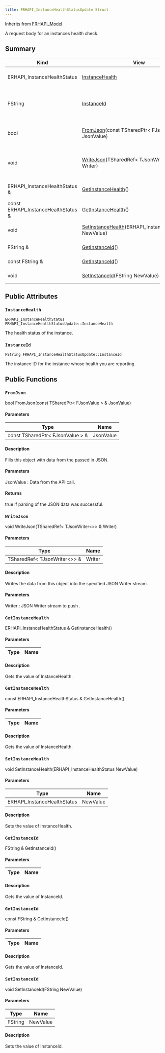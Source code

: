 ```yaml
---
title: FRHAPI_InstanceHealthStatusUpdate Struct
---
```

Inherits from [FRHAPI_Model](/unreal-plugins/all/structfrhapi__model/#structFRHAPI__Model)

A request body for an instances health check.

## Summary
| Kind | View | Description |
|------|------|-------------|
|ERHAPI_InstanceHealthStatus|[InstanceHealth](/unreal-plugins/all/structfrhapi__instancehealthstatusupdate/#structFRHAPI__InstanceHealthStatusUpdate_1a22014dd48fb92af16e5c96500b5ecd2e)|The health status of the instance.|
|FString|[InstanceId](/unreal-plugins/all/structfrhapi__instancehealthstatusupdate/#structFRHAPI__InstanceHealthStatusUpdate_1af49eb08bd68d937ff09af2ab23839b71)|The instance ID for the instance whose health you are reporting.|
|bool|[FromJson](/unreal-plugins/all/structfrhapi__instancehealthstatusupdate/#structFRHAPI__InstanceHealthStatusUpdate_1a7b36499cd62e987ae794f5148d65b043)(const TSharedPtr< FJsonValue > & JsonValue)|Fills this object with data from the passed in JSON.|
|void|[WriteJson](/unreal-plugins/all/structfrhapi__instancehealthstatusupdate/#structFRHAPI__InstanceHealthStatusUpdate_1a6d5e5054aaf5929c1517761dca916347)(TSharedRef< TJsonWriter<>> & Writer)|Writes the data from this object into the specified JSON Writer stream.|
|ERHAPI_InstanceHealthStatus &|[GetInstanceHealth](/unreal-plugins/all/structfrhapi__instancehealthstatusupdate/#structFRHAPI__InstanceHealthStatusUpdate_1aee3b1e634828fa5e708bb279f1ae3614)()|Gets the value of InstanceHealth.|
|const ERHAPI_InstanceHealthStatus &|[GetInstanceHealth](/unreal-plugins/all/structfrhapi__instancehealthstatusupdate/#structFRHAPI__InstanceHealthStatusUpdate_1a82f83d721db301c89eb0bdbce11a9ab3)()|Gets the value of InstanceHealth.|
|void|[SetInstanceHealth](/unreal-plugins/all/structfrhapi__instancehealthstatusupdate/#structFRHAPI__InstanceHealthStatusUpdate_1a118ed7a3b14461e9650ae70cd2c71217)(ERHAPI_InstanceHealthStatus NewValue)|Sets the value of InstanceHealth.|
|FString &|[GetInstanceId](/unreal-plugins/all/structfrhapi__instancehealthstatusupdate/#structFRHAPI__InstanceHealthStatusUpdate_1ac700bdfe25364183c4113ffd5f3a3c8e)()|Gets the value of InstanceId.|
|const FString &|[GetInstanceId](/unreal-plugins/all/structfrhapi__instancehealthstatusupdate/#structFRHAPI__InstanceHealthStatusUpdate_1adb98c332bf94570d61b2cc7be9466370)()|Gets the value of InstanceId.|
|void|[SetInstanceId](/unreal-plugins/all/structfrhapi__instancehealthstatusupdate/#structFRHAPI__InstanceHealthStatusUpdate_1a03b4d45807ee5dd20addf7a1a35c6166)(FString NewValue)|Sets the value of InstanceId.|
## Public Attributes



### `InstanceHealth` <a id="structFRHAPI__InstanceHealthStatusUpdate_1a22014dd48fb92af16e5c96500b5ecd2e"></a>

`ERHAPI_InstanceHealthStatus FRHAPI_InstanceHealthStatusUpdate::InstanceHealth`

The health status of the instance.




### `InstanceId` <a id="structFRHAPI__InstanceHealthStatusUpdate_1af49eb08bd68d937ff09af2ab23839b71"></a>

`FString FRHAPI_InstanceHealthStatusUpdate::InstanceId`

The instance ID for the instance whose health you are reporting.





## Public Functions



### `FromJson` <a id="structFRHAPI__InstanceHealthStatusUpdate_1a7b36499cd62e987ae794f5148d65b043"></a>

bool FromJson(const TSharedPtr< FJsonValue > & JsonValue)

#### Parameters

| Type | Name |
|------|------|
|const TSharedPtr< FJsonValue > &|JsonValue|

#### Description

Fills this object with data from the passed in JSON.


#### Parameters

JsonValue
: Data from the API call.

#### Returns
true if parsing of the JSON data was successful. 



### `WriteJson` <a id="structFRHAPI__InstanceHealthStatusUpdate_1a6d5e5054aaf5929c1517761dca916347"></a>

void WriteJson(TSharedRef< TJsonWriter<>> & Writer)

#### Parameters

| Type | Name |
|------|------|
|TSharedRef< TJsonWriter<>> &|Writer|

#### Description

Writes the data from this object into the specified JSON Writer stream.


#### Parameters

Writer
: JSON Writer stream to push . 



### `GetInstanceHealth` <a id="structFRHAPI__InstanceHealthStatusUpdate_1aee3b1e634828fa5e708bb279f1ae3614"></a>

ERHAPI_InstanceHealthStatus & GetInstanceHealth()

#### Parameters

| Type | Name |
|------|------|

#### Description

Gets the value of InstanceHealth.




### `GetInstanceHealth` <a id="structFRHAPI__InstanceHealthStatusUpdate_1a82f83d721db301c89eb0bdbce11a9ab3"></a>

const ERHAPI_InstanceHealthStatus & GetInstanceHealth()

#### Parameters

| Type | Name |
|------|------|

#### Description

Gets the value of InstanceHealth.




### `SetInstanceHealth` <a id="structFRHAPI__InstanceHealthStatusUpdate_1a118ed7a3b14461e9650ae70cd2c71217"></a>

void SetInstanceHealth(ERHAPI_InstanceHealthStatus NewValue)

#### Parameters

| Type | Name |
|------|------|
|ERHAPI_InstanceHealthStatus|NewValue|

#### Description

Sets the value of InstanceHealth.




### `GetInstanceId` <a id="structFRHAPI__InstanceHealthStatusUpdate_1ac700bdfe25364183c4113ffd5f3a3c8e"></a>

FString & GetInstanceId()

#### Parameters

| Type | Name |
|------|------|

#### Description

Gets the value of InstanceId.




### `GetInstanceId` <a id="structFRHAPI__InstanceHealthStatusUpdate_1adb98c332bf94570d61b2cc7be9466370"></a>

const FString & GetInstanceId()

#### Parameters

| Type | Name |
|------|------|

#### Description

Gets the value of InstanceId.




### `SetInstanceId` <a id="structFRHAPI__InstanceHealthStatusUpdate_1a03b4d45807ee5dd20addf7a1a35c6166"></a>

void SetInstanceId(FString NewValue)

#### Parameters

| Type | Name |
|------|------|
|FString|NewValue|

#### Description

Sets the value of InstanceId.





